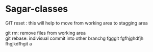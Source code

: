 # Sagar-classes

GIT reset : this will help to move from working area to stagging area

git rm: remove files from working area  
git rebase: indivisual commit into other branchg
fgggit fgfhjghdfjh
fhgjkdfhgit a